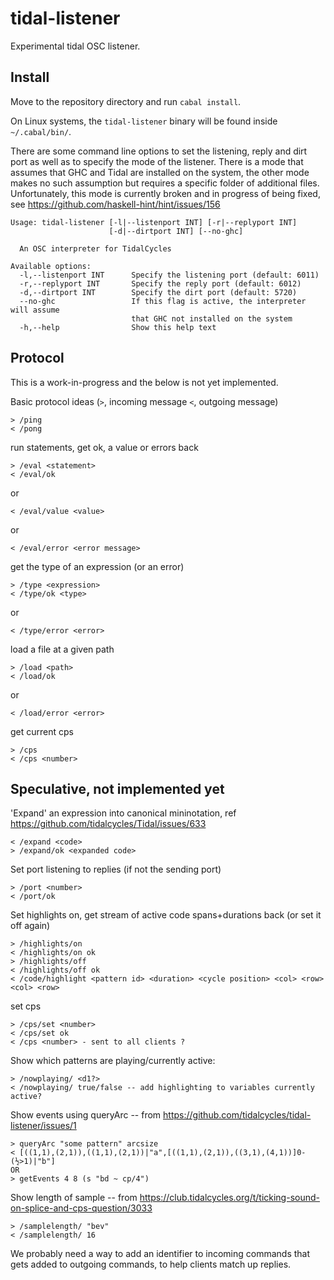 # tidal-listener
Experimental tidal OSC listener.

## Install

Move to the repository directory and run `cabal install`.

On Linux systems, the `tidal-listener` binary will be found inside `~/.cabal/bin/`.

There are some command line options to set the listening, reply and dirt port as well as to specify the mode of the listener. There is a mode that assumes that GHC and Tidal are installed on the system, the other mode makes no such assumption but requires a specific folder of additional files. Unfortunately, this mode is currently broken and in progress of being fixed, see
https://github.com/haskell-hint/hint/issues/156

```
Usage: tidal-listener [-l|--listenport INT] [-r|--replyport INT]
                      [-d|--dirtport INT] [--no-ghc]

  An OSC interpreter for TidalCycles

Available options:
  -l,--listenport INT      Specify the listening port (default: 6011)
  -r,--replyport INT       Specify the reply port (default: 6012)
  -d,--dirtport INT        Specify the dirt port (default: 5720)
  --no-ghc                 If this flag is active, the interpreter will assume
                           that GHC not installed on the system
  -h,--help                Show this help text
```

## Protocol

This is a work-in-progress and the below is not yet implemented.

Basic protocol ideas (`>`, incoming message `<`, outgoing message)

```
> /ping
< /pong
```
run statements, get ok, a value or errors back
```
> /eval <statement>
< /eval/ok
```
or
```
< /eval/value <value>
```
or
```
< /eval/error <error message>
```

get the type of an expression (or an error)
```
> /type <expression>
< /type/ok <type>
```
or
```
< /type/error <error>
```

load a file at a given path
```
> /load <path>
< /load/ok
```
or
```
< /load/error <error>
```

get current cps
```
> /cps
< /cps <number>
```

## Speculative, not implemented yet

'Expand' an expression into canonical mininotation, ref https://github.com/tidalcycles/Tidal/issues/633
```
< /expand <code>
> /expand/ok <expanded code>
```
Set port listening to replies (if not the sending port)
```
> /port <number>
< /port/ok
```
Set highlights on, get stream of active code spans+durations back (or set it off again)
```
> /highlights/on
< /highlights/on ok
> /highlights/off
< /highlights/off ok
< /code/highlight <pattern id> <duration> <cycle position> <col> <row> <col> <row>
```
set cps
```
> /cps/set <number>
< /cps/set ok
< /cps <number> - sent to all clients ?
```

Show which patterns are playing/currently active:
```
> /nowplaying/ <d1?>
< /nowplaying/ true/false -- add highlighting to variables currently active?
```


Show events using queryArc -- from https://github.com/tidalcycles/tidal-listener/issues/1
```
> queryArc "some pattern" arcsize
< [((1,1),(2,1)),((1,1),(2,1))|"a",[((1,1),(2,1)),((3,1),(4,1))]0-(½>1)|"b"]
OR
> getEvents 4 8 (s "bd ~ cp/4")
```


Show length of sample -- from https://club.tidalcycles.org/t/ticking-sound-on-splice-and-cps-question/3033
```
> /samplelength/ "bev"
< /samplelength/ 16
```

We probably need a way to add an identifier to incoming commands that gets added to outgoing commands, to help clients match up replies.
